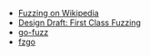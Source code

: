 - [Fuzzing on Wikipedia](https://en.wikipedia.org/wiki/Fuzzing)
- [Design Draft: First Class Fuzzing](https://go.googlesource.com/proposal/+/master/design/draft-fuzzing.md)
- [go-fuzz](https://github.com/dvyukov/go-fuzz)
- [fzgo](https://github.com/thepudds/fzgo)